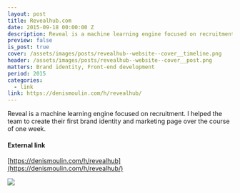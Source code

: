 ```yaml
---
layout: post
title: Revealhub.com
date: 2015-09-18 00:00:00 Z
description: Reveal is a machine learning engine focused on recruitment. I helped the team to create their first brand identity and marketing page over the course of one week.
preview: false
is_post: true
cover: /assets/images/posts/revealhub--website--cover__timeline.png
header: /assets/images/posts/revealhub--website--cover__post.png
matters: Brand identity, Front-end development
period: 2015
categories:
  - link
link: https://denismoulin.com/h/revealhub/
---
```


Reveal is a machine learning engine focused on recruitment. I helped the team to create their first brand identity and marketing page over the course of one week.

#### External link

[https://denismoulin.com/h/revealhub](https://denismoulin.com/h/revealhub/)

![](../../assets/images/posts/revealhub--website--content--0.png)
